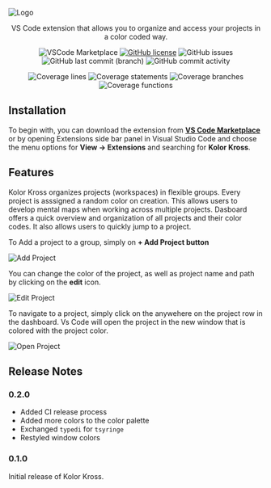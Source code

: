 ![Logo](https://raw.githubusercontent.com/obostjancic/kolorkross/main/assets/kolorkross.png)

<div align="center">

VS Code extension that allows you to organize and access your projects in a color coded way.

</div>

<div align="center" display="inline">

![VSCode Marketplace ](https://vsmarketplacebadge.apphb.com/version/obostjancic.kolorkross.svg?color=blue&style=?style=for-the-badge&logo=visual-studio-code)
[![GitHub license](https://img.shields.io/github/license/obostjancic/kolorkross)](https://github.com/obostjancic/kolorkross/blob/main/LICENSE.md)
![GitHub issues](https://img.shields.io/github/issues/obostjancic/kolorkross)
![GitHub last commit (branch)](https://img.shields.io/github/last-commit/obostjancic/kolorkross/main)
![GitHub commit activity](https://img.shields.io/github/commit-activity/m/obostjancic/kolorkross)

</div>

<div align="center" display="inline">

![Coverage lines](https://img.shields.io/badge/Coverage%3Alines-100%25-brightgreen)
![Coverage statements](https://img.shields.io/badge/Coverage%3Astatements-100%25-brightgreen)
![Coverage branches](https://img.shields.io/badge/Coverage%3Abranches-100%25-brightgreen)
![Coverage functions](https://img.shields.io/badge/Coverage%3Afunctions-100%25-brightgreen)

</div>

## Installation

To begin with, you can download the extension from **[VS Code Marketplace](https://marketplace.visualstudio.com/items?itemName=obostjancic.kolorkross)** or by opening Extensions side bar panel in Visual Studio Code and choose the menu options for **View → Extensions** and searching for **Kolor Kross**.

## Features

Kolor Kross organizes projects (workspaces) in flexible groups. Every project is asssigned a random color on creation. This allows users to develop mental maps when working across multiple projects. Dasboard offers a quick overview and organization of all projects and their color codes. It also allows users to quickly jump to a project.

To Add a project to a group, simply on **+ Add Project button**

![Add Project](https://raw.githubusercontent.com/obostjancic/kolorkross/main/assets/add_project.gif)

You can change the color of the project, as well as project name and path by clicking on the **edit** icon.

![Edit Project](https://raw.githubusercontent.com/obostjancic/kolorkross/main/assets/edit_project.gif)

To navigate to a project, simply click on the anywehere on the project row in the dashboard. Vs Code will open the project in the new window that is colored with the project color.

![Open Project](https://raw.githubusercontent.com/obostjancic/kolorkross/main/assets/open_project.gif)

## Release Notes

### 0.2.0

- Added CI release process
- Added more colors to the color palette
- Exchanged `typedi` for `tsyringe`
- Restyled window colors

### 0.1.0

Initial release of Kolor Kross.
